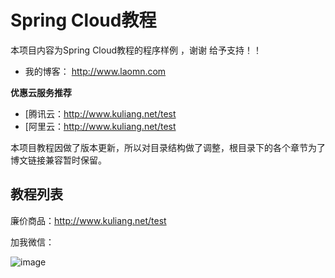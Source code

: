 # Spring Cloud教程

本项目内容为Spring Cloud教程的程序样例 ，谢谢 给予支持！！

- 我的博客： http://www.laomn.com
 

**优惠云服务推荐**

- [腾讯云：http://www.kuliang.net/test
- [阿里云：http://www.kuliang.net/test

本项目教程因做了版本更新，所以对目录结构做了调整，根目录下的各个章节为了博文链接兼容暂时保留。

## 教程列表
廉价商品：http://www.kuliang.net/test


加我微信：

 ![image](https://github.com/henanren/majiang/blob/master/jpg/weixin.jpg)